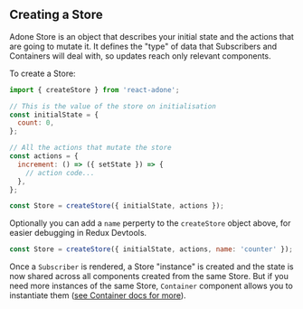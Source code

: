 ## Creating a Store

Adone Store is an object that describes your initial state and the actions that are going to mutate it. It defines the "type" of data that Subscribers and Containers will deal with, so updates reach only relevant components.

To create a Store:

```js
import { createStore } from 'react-adone';

// This is the value of the store on initialisation
const initialState = {
  count: 0,
};

// All the actions that mutate the store
const actions = {
  increment: () => ({ setState }) => {
    // action code...
  },
};

const Store = createStore({ initialState, actions });
```

Optionally you can add a `name` perperty to the `createStore` object above, for easier debugging in Redux Devtools.

```js
const Store = createStore({ initialState, actions, name: 'counter' });
```

Once a `Subscriber` is rendered, a Store "instance" is created and the state is now shared across all components created from the same Store. But if you need more instances of the same Store, `Container` component allows you to instantiate them ([see Container docs for more](../advanced/container.md)).
